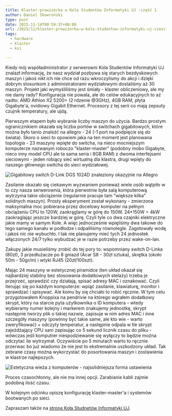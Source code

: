 ```yaml
---
title: Klaster-prowizorka w Kole Studentów Informatyki UJ -część 1
author: Daniel Skowroński
type: post
date: 2015-11-14T00:59:37+00:00
url: /2015/11/klaster-prowizorka-w-kole-studentow-informatyki-uj-czesc-1/
tags:
  - hardware
  - klaster
  - ksi

---
```

Kiedy mój współadministrator z serwerowni Kola Studentów Informatyki UJ znalazł informację, że nasz wydział pozbywa się starych bezdyskowych maszyn i jakoś nikt ich nie chce od razu wkroczylismy do akcji i dzięki dobrym stosunkom z administratorami wydziałowymi dostaliśmy aż 30 maszyn. Projekt jaki wymyśliliśmy jest śmiały - klaster obliczeniowy, ale my nie damy rady? Konfiguracja nie powala, ale do celów edukacyjnych to aż nadto: AMD Athlon X2 5200+ (2 rdzenie @3GHz), 4GB RAM, płyta Gigabyte'a, nvidiowy Gigabit Ethernet. Procesory z tej serii co mają zepsuty czujnik temperatury, ale ujdą.

Pierwszym etapem było wybranie liczby maszyn do użycia. Bardzo prostym ogranicznikiem okazała się liczba portów w switchach gigabitowych, które można było tanio znaleźć na allegro - 24 (-1 port na podpięcie się do świata). Skoro o sieci to opowiem jaka na ten moment jest planowana topologia - 23 maszyny wpięte do switcha, na nieco mocniejszym komputerze nazwanym roboczo "klaster-master" (podobny mobo Gigabyte, nieco inny model CPU ale ta sama seria i 8GB RAM) z dwoma interfejsami sieciowymi - jeden robiący sieć wirtualną dla klastra, drugi wpięty do naszego głównego switcha do sieci wydziałowej.

![Gigabitowy switch D-Link DGS 1024D znaleziony okazyjnie na Allegro](/wp-content/uploads/2015/11/InstagramCapture_58ab547d-16a2-468f-a851-65d12fd3109a.jpg)

Zasilanie okazało się ciekawym wyzwaniem ponieważ wiele osób wątpiło w to czy nasza serwerownia, która pierwotnie była salą komputerową wytrzyma takie obciążenie (regularnie pracuje tam "większe kilka" solidnych maszyn). Prosty eksperyment został wykonany - zmierzona maksymalna moc pobierana przez docelowy komputer na pełnym obciążeniu CPU to 120W, zaokrąglamy w górę do 150W. 24*150W = 4kW zaokraglając jeszcze bardziej w górę. Czyli tyle co dwa czajniki elektryczne jakie mamy w samym Kole. A więc jednocześnie wpięliśmy dwa takowe do tego samego kanału w podłodze i odpaliliśmy równolegle. Zagotowały wodę i jakoś nic nie wybuchło. I tak nie planujemy mieć tych 24 jednostek włączonych 24/7 tylko wybudzać je w razie potrzeby przez wake-on-lan.

Zakupy jakie musieliśmy zrobić do tej pory to: wspomniany switch D-Linka (80zł), 3 przedłużacze po 8 gniazd (Acar S8 - 30zł sztuka), skrętka (około 50m - 50gr/m) i wtyki RJ45 (20zł/100szt).

Mając 24 maszyny w estetycznej piramidce (ten układ okazał się najbardziej stabilny bez stosowania dodatkowych stelaży) trzeba je przejrzeć, sprawdzić czy działają, spisać adresy MAC i oznakować. Czyli iterując się po każdym komputerze: wpiąć zasilanie, klawiaturę, monitor i sprawdzać i spisywać. Ale komu by się chciało to robić ręcznie. W tym celu przygotowałem Knoppixa na pendrivie na którego wgrałem dodatkowy skrypt, który na starcie pyta użytkownika o ID komputera - wtedy wybieramy numer kolejny i markerem znakujemy jednostkę, skrypt następnie tworzy plik o takiej nazwie, zapisuje w nim adres MAC i inne szczegóły maszyny (powinny być takie same, ale kto wie - warto zweryfikować) + odczyty temperatur, a następnie odpala w tle skrypt zajeżdżający CPU sam zapisując co 5 sekund licznik czasu do pliku - wówczas jeśli komputrer niespodziewanie się wyłączy to będzie można odczytać ile wytrzymał. Oczywiście po 5 minutach warto to ręcznie przerwac bo już wiadomo że nie jest to ekstremalnie uszkodzony układ. Tak zebrane czasy można wykorzystać do posortowania maszyn i zostawienia w klastrze najlepszych.

![Estetyczna wieża z komputerów - najsolidniejsza forma ustawienia](/wp-content/uploads/2015/11/wieza.png)

Proces czasochłonny, ale nie ma innej opcji. Zarabianie kabli zajmie podobną ilość czasu.

W kolejnym odcinku opiszę konfigurację klaster-master'a i systemów bootwanych po sieci.

Zapraszam także na [stronę Koła Studnetów Informatyki UJ][3].

 [1]: /wp-content/uploads/3015/11/InstagramCapture_58ab547d-16a2-468f-a851-65d12fd3109a.jpg
 [2]: /wp-content/uploads/3015/11/wieza.png
 [3]: http://ksi.ii.uj.edu.pl/